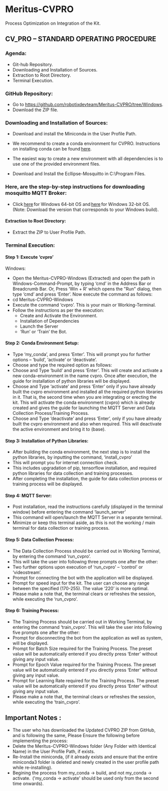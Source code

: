# Meritus-CVPRO
Process Optimization on Integration of the Kit.


## CV_PRO – STANDARD OPERATING PROCEDURE 

### Agenda: 

- Git-hub Repository. 
- Downloading and Installation of Sources. 
- Extraction to Root Directory. 
- Terminal Execution.

### GitHub Repository: 

- Go to https://github.com/robotixdevteam/Meritus-CVPRO/tree/Windows. 
- Download the ZIP file. 
### Downloading and Installation of Sources: 

- Download and install the Miniconda in the User Profile Path. 
- We recommend to create a conda environment for CVPRO. Instructions on installing conda can be found [here](https://docs.conda.io/projects/conda/en/latest/user-guide/install/).  
- The easiest way to create a new environment with all dependencies is to use one of the provided environment files.   
 
- Download and Install the Ecllipse-Mosquitto in C:\Program Files. 

### Here, are the step-by-step instructions for downloading mosquitto MQTT Broker: 
- Click [here](https://mosquitto.org/files/binary/win64/mosquitto-2.0.15-install-windows-x64.exe) for Windows 64-bit OS and [here](https://mosquitto.org/files/binary/win32/mosquitto-2.0.15-install-windows-x86.exe) for Windows 32-bit OS. (Note: Download the version that corresponds to your Windows build). 
 

 #### Extraction to Root Directory: 

   - Extract the ZIP to User Profile Path. 
 

### Terminal Execution: 

#### Step 1: Execute ‘cvpro’ 

Windows: 
- Open the Meritus-CVPRO-Windows (Extracted) and open the path in Windows-Command-Prompt, by typing ‘cmd’ in the Address Bar or Breadcrumb Bar. Or, Press ‘Win + R’ which opens the "Run" dialog, then type ‘cmd’ and press ‘Enter’. Now execute the command as follows:
- cd Meritus-CVPRO-Windows
- Execute the command ‘cvpro’. This is your main or Working-Terminal.
- Follow the instructions as per the execution:
  - Create and Activate the Environment.
  - Installation of Dependencies
  - Launch the Server
  - ‘Run’ or ‘Train’ the Bot. 
 
#### Step 2: Conda Environment Setup: 

- Type ‘my_conda’, and press ‘Enter’. This will prompt you for further options – ‘build’, ‘activate’ or ‘deactivate’.
- Choose and type the required option as follows:
- Choose and Type ‘build’ and press ‘Enter’. This will create and activate a new conda-environment in the name cvpro. Once after execution, the guide for installation of python libraries will be displayed.
- Choose and Type ‘activate’ and press ‘Enter’ only if you have already built the cvpro environment and installed all the required python libraries in it. That is, the second time when you are integrating or erecting the kit. This will activate the conda environment (cvpro) which is already created and gives the guide for launching the MQTT Server and Data Collection Process/Training Process.
- Choose and Type ‘deactivate’ and press ‘Enter’, only if you have already built the cvpro environment and also when required. This will deactivate the active environment and bring it to (base). 
  

#### Step 3: Installation of Python Libraries: 
- After building the conda environment, the next step is to install the python libraries, by inputting the command, ‘install_cvpro’
- This will prompt you for internet connection check.
- This includes upgradation of pip, tensorflow installation, and required python libraries for data collection and training processes.
- After completing the installation, the guide for data collection process or training process will be displayed. 
 

#### Step 4: MQTT Server: 

- Post installation, read the instructions carefully (displayed in the terminal window) before entering the command ‘launch_server’
- This command will open/launch the MQTT Server in a separate terminal.
- Minimize or keep this terminal aside, as this is not the working / main terminal for data collection or training process.
  
#### Step 5: Data Collection Process: 

- The Data Collection Process should be carried out in Working Terminal, by entering the command ‘run_cvpro’.
- This will take the user into following three prompts one after the other:
- Two further options upon execution of ‘run_cvpro’ – ‘control’ or ‘videostream’.
- Prompt for connecting the bot with the application will be displayed.
- Prompt for speed input for the kit. The user can choose any range between the specified (170-255). The value ‘220’ is more optimal.
- Please make a note that, the terminal clears or refreshes the session, while executing the ‘run_cvpro’.
   
#### Step 6: Training Process: 

- The Training Process should be carried out in Working Terminal, by entering the command ‘train_cvpro’. This will take the user into following five prompts one after the other:
- Prompt for disconnecting the bot from the application as well as system, will be displayed.
- Prompt for Batch Size required for the Training Process. The preset value will be automatically entered if you directly press ‘Enter’ without giving any input value.
- Prompt for Epoch Value required for the Training Process. The preset value will be automatically entered if you directly press ‘Enter’ without giving any input value.
- Prompt for Learning Rate required for the Training Process. The preset value will be automatically entered if you directly press ‘Enter’ without giving any input value.
- Please make a note that, the terminal clears or refreshes the session, while executing the ‘train_cvpro’. 
 

## Important Notes : 
- The user who has downloaded the Updated CVPRO ZIP from GitHub, and is following the same, Please Ensure the following before implementing the process: 
- Delete the Meritus-CVPRO-Windows folder (Any Folder with Identical Name) in the User Profile Path, if exists.
- Re-Install the miniconda, (if it already exists and ensure that the entire miniconda3 folder is deleted and newly created in the user profile path while re-installing).
- Begining the process from my_conda -> build, and not my_conda -> activate.  ('my_conda -> activate' should be used only from the second time onwards). 
 
